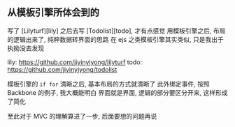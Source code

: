 
## 从模板引擎所体会到的

写了 [Lilyturf][lily] 之后去写 [Todolist][todo], 才有点感觉
用模板引擎之后, 布局的逻辑出来了, 纯粹数据转界面的思路
在 ejs 之类模板引擎其实类似, 只是我出于执拗没去发现

lily: https://github.com/jiyinyiyong/lilyturf
todo: https://github.com/jiyinyiyong/todolist

模板引擎的 `if for` 清晰之后, 基本布局的方式就清晰了
此外绑定事件, 按照 Backbone 的例子, 我大概能明白
界面就是界面, 逻辑的部分要区分开来, 这样形成了简化

至此对于 MVC 的理解算进了一步, 后面要想的问题再说
